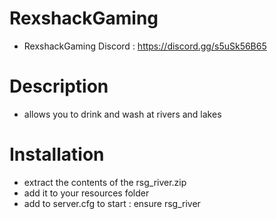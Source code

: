 # RexshackGaming
- RexshackGaming Discord : https://discord.gg/s5uSk56B65


# Description
- allows you to drink and wash at rivers and lakes

# Installation
- extract the contents of the rsg_river.zip
- add it to your resources folder
- add to server.cfg to start : ensure rsg_river
